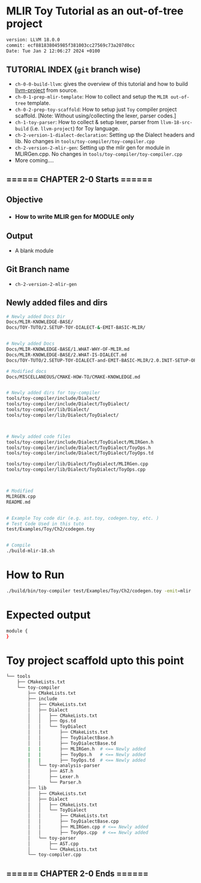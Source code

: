 # MLIR Toy Tutorial as an out-of-tree project

```sh
version: LLVM 18.0.0
commit: ecf881838045985f381003cc27569c73a207d0cc
Date: Tue Jan 2 12:06:27 2024 +0100
```

## TUTORIAL INDEX (`git` branch wise)
- `ch-0-0-build-llvm`: gives the overview of this tutorial and how to build [llvm-project](https://github.com/llvm/llvm-project) from source.
- `ch-0-1-prep-mlir-template`: How to collect and setup the `MLIR out-of-tree` template.
- `ch-0-2-prep-toy-scaffold`: How to setup just `Toy` compiler project scaffold. [Note: Without using/collecting the lexer, parser codes.]
- `ch-1-toy-parser`: How to collect & setup lexer, parser from `llvm-18-src-build` (i.e. `llvm-project`) for Toy language.
- `ch-2-version-1-dialect-declaration`: Setting up the Dialect headers and lib. No changes in `tools/toy-compiler/toy-compiler.cpp`
- `ch-2-version-2-mlir-gen`: Setting up the mlir gen for module in MLIRGen.cpp. No changes in `tools/toy-compiler/toy-compiler.cpp`
- More coming....


## ====== CHAPTER 2-0 Starts ======


## Objective

- ### How to write MLIR gen for MODULE only


## Output
- A blank module


## Git Branch name

- `ch-2-version-2-mlir-gen`


## Newly added files and dirs

```sh
# Newly added Docs Dir
Docs/MLIR-KNOWLEDGE-BASE/
Docs/TOY-TUTO/2.SETUP-TOY-DIALECT-&-EMIT-BASIC-MLIR/


# Newly added Docs
Docs/MLIR-KNOWLEDGE-BASE/1.WHAT-WHY-OF-MLIR.md
Docs/MLIR-KNOWLEDGE-BASE/2.WHAT-IS-DIALECT.md
Docs/TOY-TUTO/2.SETUP-TOY-DIALECT-and-EMIT-BASIC-MLIR/2.0.INIT-SETUP-OF-TOY-DIALECT.md

# Modified docs
Docs/MISCELLANEOUS/CMAKE-HOW-TO/CMAKE-KNOWLEDGE.md


# Newly added dirs for toy-compiler
tools/toy-compiler/include/Dialect/
tools/toy-compiler/include/Dialect/ToyDialect/
tools/toy-compiler/lib/Dialect/
tools/toy-compiler/lib/Dialect/ToyDialect/



# Newly added code files
tools/toy-compiler/include/Dialect/ToyDialect/MLIRGen.h
tools/toy-compiler/include/Dialect/ToyDialect/ToyOps.h
tools/toy-compiler/include/Dialect/ToyDialect/ToyOps.td

tools/toy-compiler/lib/Dialect/ToyDialect/MLIRGen.cpp
tools/toy-compiler/lib/Dialect/ToyDialect/ToyOps.cpp



# Modified
MLIRGEN.cpp
README.md


# Example Toy code dir (e.g. ast.toy, codegen.toy, etc. )
# Test Code Used in this tuto
test/Examples/Toy/Ch2/codegen.toy


# Compile
./build-mlir-18.sh
```

# How to Run
```sh
./build/bin/toy-compiler test/Examples/Toy/Ch2/codegen.toy -emit=mlir
```

# Expected output
```sh
module {
}
```

# Toy project scaffold upto this point
```sh
└── tools
    ├── CMakeLists.txt
    └── toy-compiler
        ├── CMakeLists.txt
        ├── include
        │   ├── CMakeLists.txt 
        │   ├── Dialect 
        │   │   ├── CMakeLists.txt
        │   │   ├── Ops.td
        │   │   └── ToyDialect
        │   │       ├── CMakeLists.txt 
        │   │       ├── ToyDialectBase.h
        │   │       ├── ToyDialectBase.td
        |   |       ├── MLIRGen.h  # <== Newly added
        |   |       ├── ToyOps.h   # <== Newly added
        |   |       ├── ToyOps.td  # <== Newly added
        │   └── toy-analysis-parser 
        │       ├── AST.h
        │       ├── Lexer.h
        │       └── Parser.h
        ├── lib
        │   ├── CMakeLists.txt
        │   ├── Dialect 
        │   │   ├── CMakeLists.txt
        │   │   └── ToyDialect
        │   │       ├── CMakeLists.txt 
        │   │       ├── ToyDialectBase.cpp
        │   │       ├── MLIRGen.cpp # <== Newly added
        │   │       ├── ToyOps.cpp  # <== Newly added
        │   └── toy-parser
        │       ├── AST.cpp
        │       └── CMakeLists.txt
        └── toy-compiler.cpp

```



## ====== CHAPTER 2-0 Ends ======




